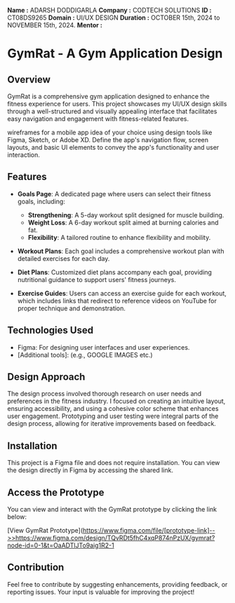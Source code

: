 **Name :** ADARSH DODDIGARLA
**Company :** CODTECH SOLUTIONS
**ID :** CT08DS9265
**Domain :** UI/UX DESIGN
**Duration :** OCTOBER 15th, 2024 to NOVEMBER 15th, 2024.
**Mentor :** 

# GymRat - A Gym Application Design

## Overview
GymRat is a comprehensive gym application designed to enhance the fitness experience for users. This project showcases my UI/UX design skills through a well-structured and visually appealing interface that facilitates easy navigation and engagement with fitness-related features. 

wireframes for a mobile app idea of your choice using design tools like Figma, Sketch, or Adobe XD. Define the app's navigation flow, screen layouts, and basic UI elements to convey the app's functionality and user interaction.


## Features
- **Goals Page**: A dedicated page where users can select their fitness goals, including:
  - **Strengthening**: A 5-day workout split designed for muscle building.
  - **Weight Loss**: A 6-day workout split aimed at burning calories and fat.
  - **Flexibility**: A tailored routine to enhance flexibility and mobility.
  
- **Workout Plans**: Each goal includes a comprehensive workout plan with detailed exercises for each day.

- **Diet Plans**: Customized diet plans accompany each goal, providing nutritional guidance to support users' fitness journeys.

- **Exercise Guides**: Users can access an exercise guide for each workout, which includes links that redirect to reference videos on YouTube for proper technique and demonstration.



## Technologies Used
- Figma: For designing user interfaces and user experiences.
- [Additional tools]: (e.g., GOOGLE IMAGES etc.)

## Design Approach
The design process involved thorough research on user needs and preferences in the fitness industry. I focused on creating an intuitive layout, ensuring accessibility, and using a cohesive color scheme that enhances user engagement. Prototyping and user testing were integral parts of the design process, allowing for iterative improvements based on feedback.

## Installation
This project is a Figma file and does not require installation. You can view the design directly in Figma by accessing the shared link.

## Access the Prototype
You can view and interact with the GymRat prototype by clicking the link below:

[View GymRat Prototype](https://www.figma.com/file/[prototype-link]-->>https://www.figma.com/design/TQvRDt5fhC4xqP874nPzUX/gymrat?node-id=0-1&t=OaADTlJTo9aig1R2-1


## Contribution
Feel free to contribute by suggesting enhancements, providing feedback, or reporting issues. Your input is valuable for improving the project!


